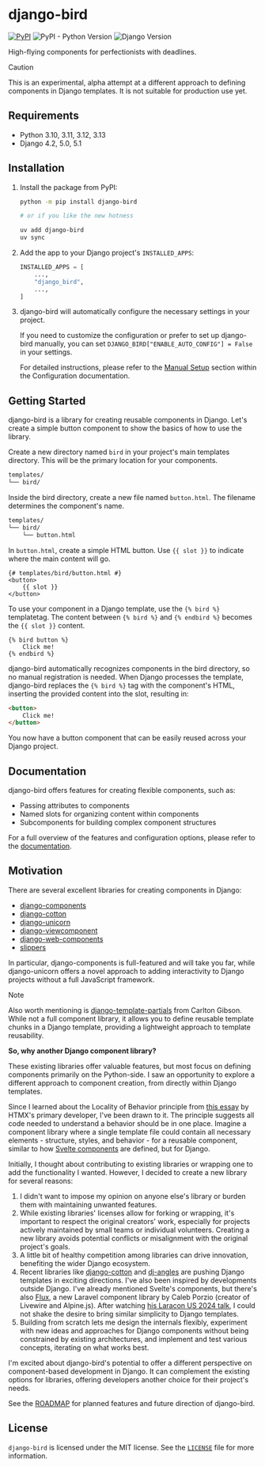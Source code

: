 <!-- docs-intro-begin -->
# django-bird

[![PyPI](https://img.shields.io/pypi/v/django-bird)](https://pypi.org/project/django-bird/)
![PyPI - Python Version](https://img.shields.io/pypi/pyversions/django-bird)
![Django Version](https://img.shields.io/badge/django-4.2%20%7C%205.0%20%7C%205.1-%2344B78B?labelColor=%23092E20)
<!-- https://shields.io/badges -->
<!-- django-4.2 | 5.0 | 5.1-#44B78B -->
<!-- labelColor=%23092E20 -->

High-flying components for perfectionists with deadlines.

<!-- docs-intro-end -->
> [!CAUTION]
> This is an experimental, alpha attempt at a different approach to defining components in Django templates. It is not suitable for production use yet.

<!-- docs-content-begin -->
## Requirements

- Python 3.10, 3.11, 3.12, 3.13
- Django 4.2, 5.0, 5.1

## Installation

1. Install the package from PyPI:

    ```bash
    python -m pip install django-bird

    # or if you like the new hotness

    uv add django-bird
    uv sync
    ```

2. Add the app to your Django project's `INSTALLED_APPS`:

    ```python
    INSTALLED_APPS = [
        ...,
        "django_bird",
        ...,
    ]
    ```

3. django-bird will automatically configure the necessary settings in your project.

    If you need to customize the configuration or prefer to set up django-bird manually, you can set `DJANGO_BIRD["ENABLE_AUTO_CONFIG"] = False` in your settings.

    For detailed instructions, please refer to the [Manual Setup](https://django-bird.readthedocs.io/configuration.html#manual-setup) section within the Configuration documentation.

## Getting Started

django-bird is a library for creating reusable components in Django. Let's create a simple button component to show the basics of how to use the library.

Create a new directory named `bird` in your project's main templates directory. This will be the primary location for your components.

```bash
templates/
└── bird/
```

Inside the bird directory, create a new file named `button.html`. The filename determines the component's name.

```bash
templates/
└── bird/
    └── button.html
```

In `button.html`, create a simple HTML button. Use `{{ slot }}` to indicate where the main content will go.

```htmldjango
{# templates/bird/button.html #}
<button>
    {{ slot }}
</button>
```

To use your component in a Django template, use the `{% bird %}` templatetag. The content between `{% bird %}` and `{% endbird %}` becomes the `{{ slot }}` content.

```htmldjango
{% bird button %}
    Click me!
{% endbird %}
```

django-bird automatically recognizes components in the bird directory, so no manual registration is needed. When Django processes the template, django-bird replaces the `{% bird %}` tag with the component's HTML, inserting the provided content into the slot, resulting in:

```html
<button>
    Click me!
</button>
```

You now have a button component that can be easily reused across your Django project.
<!-- docs-content-end -->

## Documentation

django-bird offers features for creating flexible components, such as:

- Passing attributes to components
- Named slots for organizing content within components
- Subcomponents for building complex component structures

For a full overview of the features and configuration options, please refer to the [documentation](https://bird.readthedocs.io).

## Motivation

<!-- docs-motivation-begin -->
There are several excellent libraries for creating components in Django:

- [django-components](https://github.com/EmilStenstrom/django-components)
- [django-cotton](https://github.com/wrabit/django-cotton)
- [django-unicorn](https://github.com/adamghill/django-unicorn)
- [django-viewcomponent](https://github.com/rails-inspire-django/django-viewcomponent)
- [django-web-components](https://github.com/Xzya/django-web-components)
- [slippers](https://github.com/mixxorz/slippers)

In particular, django-components is full-featured and will take you far, while django-unicorn offers a novel approach to adding interactivity to Django projects without a full JavaScript framework.

> [!NOTE]
> Also worth mentioning is [django-template-partials](https://github.com/carltongibson/django-template-partials) from Carlton Gibson. While not a full component library, it allows you to define reusable template chunks in a Django template, providing a lightweight approach to template reusability.

**So, why another Django component library?**

These existing libraries offer valuable features, but most focus on defining components primarily on the Python-side. I saw an opportunity to explore a different approach to component creation, from directly within Django templates.

Since I learned about the Locality of Behavior principle from [this essay](https://htmx.org/essays/locality-of-behaviour/) by HTMX's primary developer, I've been drawn to it. The principle suggests all code needed to understand a behavior should be in one place. Imagine a component library where a single template file could contain all necessary elements - structure, styles, and behavior - for a reusable component, similar to how [Svelte components](https://svelte.dev/docs/svelte-components) are defined, but for Django.

Initially, I thought about contributing to existing libraries or wrapping one to add the functionality I wanted. However, I decided to create a new library for several reasons:

1. I didn't want to impose my opinion on anyone else's library or burden them with maintaining unwanted features.
2. While existing libraries' licenses allow for forking or wrapping, it's important to respect the original creators' work, especially for projects actively maintained by small teams or individual volunteers. Creating a new library avoids potential conflicts or misalignment with the original project's goals.
3. A little bit of healthy competition among libraries can drive innovation, benefiting the wider Django ecosystem.
4. Recent libraries like [django-cotton](https://github.com/wrabit/django-cotton) and [dj-angles](https://github.com/adamghill/dj-angles) are pushing Django templates in exciting directions. I've also been inspired by developments outside Django. I've already mentioned Svelte's components, but there's also [Flux](https://fluxui.dev), a new Laravel component library by Caleb Porzio (creator of Livewire and Alpine.js). After watching [his Laracon US 2024 talk](https://www.youtube.com/watch?v=31pBMi0UdYE), I could not shake the desire to bring similar simplicity to Django templates.
5. Building from scratch lets me design the internals flexibly, experiment with new ideas and approaches for Django components without being constrained by existing architectures, and implement and test various concepts, iterating on what works best.

I'm excited about django-bird's potential to offer a different perspective on component-based development in Django. It can complement the existing options for libraries, offering developers another choice for their project's needs.

<!-- docs-motivation-end -->
See the [ROADMAP](ROADMAP.md) for planned features and future direction of django-bird.

## License

`django-bird` is licensed under the MIT license. See the [`LICENSE`](LICENSE) file for more information.
